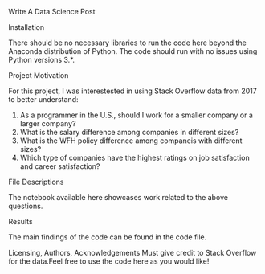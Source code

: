 Write A Data Science Post 


Installation

There should be no necessary libraries to run the code here beyond the Anaconda distribution of Python. The code should run with no issues using Python versions 3.*.

Project Motivation

For this project, I was interestested in using Stack Overflow data from 2017 to better understand:

1. As a programmer in the U.S., should I work for a smaller company or a larger company? 
2. What is the salary difference among companies in different sizes?
3. What is the WFH policy difference among companeis with different sizes?
4. Which type of companies have the highest ratings on job satisfaction and career satisfaction? 

File Descriptions

The notebook available here showcases work related to the above questions.


Results

The main findings of the code can be found in the code file.

Licensing, Authors, Acknowledgements
Must give credit to Stack Overflow for the data.Feel free to use the code here as you would like!
